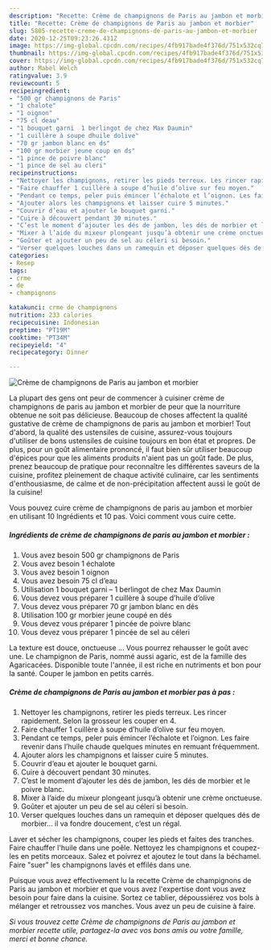 ```yaml
---
description: "Recette: Crème de champignons de Paris au jambon et morbier"
title: "Recette: Crème de champignons de Paris au jambon et morbier"
slug: 5805-recette-creme-de-champignons-de-paris-au-jambon-et-morbier
date: 2020-12-25T09:23:26.431Z
image: https://img-global.cpcdn.com/recipes/4fb917bade4f376d/751x532cq70/creme-de-champignons-de-paris-au-jambon-et-morbier-photo-principale-de-la-recette.jpg
thumbnail: https://img-global.cpcdn.com/recipes/4fb917bade4f376d/751x532cq70/creme-de-champignons-de-paris-au-jambon-et-morbier-photo-principale-de-la-recette.jpg
cover: https://img-global.cpcdn.com/recipes/4fb917bade4f376d/751x532cq70/creme-de-champignons-de-paris-au-jambon-et-morbier-photo-principale-de-la-recette.jpg
author: Mabel Welch
ratingvalue: 3.9
reviewcount: 5
recipeingredient:
- "500 gr champignons de Paris"
- "1 chalote"
- "1 oignon"
- "75 cl deau"
- "1 bouquet garni  1 berlingot de chez Max Daumin"
- "1 cuillère à soupe dhuile dolive"
- "70 gr jambon blanc en ds"
- "100 gr morbier jeune coup en ds"
- "1 pince de poivre blanc"
- "1 pince de sel au cleri"
recipeinstructions:
- "Nettoyer les champignons, retirer les pieds terreux. Les rincer rapidement. Selon la grosseur les couper en 4."
- "Faire chauffer 1 cuillère à soupe d’huile d’olive sur feu moyen."
- "Pendant ce temps, peler puis émincer l’échalote et l’oignon. Les faire revenir dans l’huile chaude quelques minutes en remuant fréquemment."
- "Ajouter alors les champignons et laisser cuire 5 minutes."
- "Couvrir d’eau et ajouter le bouquet garni."
- "Cuire à découvert pendant 30 minutes."
- "C’est le moment d’ajouter les dés de jambon, les dés de morbier et le poivre blanc."
- "Mixer à l’aide du mixeur plongeant jusqu’à obtenir une crème onctueuse."
- "Goûter et ajouter un peu de sel au céleri si besoin."
- "Verser quelques louches dans un ramequin et déposer quelques dés de morbier… il va fondre doucement, c’est un régal."
categories:
- Resep
tags:
- crme
- de
- champignons

katakunci: crme de champignons 
nutrition: 233 calories
recipecuisine: Indonesian
preptime: "PT19M"
cooktime: "PT34M"
recipeyield: "4"
recipecategory: Dinner

---
```



![Crème de champignons de Paris au jambon et morbier](https://img-global.cpcdn.com/recipes/4fb917bade4f376d/751x532cq70/creme-de-champignons-de-paris-au-jambon-et-morbier-photo-principale-de-la-recette.jpg)

La plupart des gens ont peur de commencer à cuisiner crème de champignons de paris au jambon et morbier de peur que la nourriture obtenue ne soit pas délicieuse. Beaucoup de choses affectent la qualité gustative de crème de champignons de paris au jambon et morbier! Tout d'abord, la qualité des ustensiles de cuisine, assurez-vous toujours d'utiliser de bons ustensiles de cuisine toujours en bon état et propres. De plus, pour un goût alimentaire prononcé, il faut bien sûr utiliser beaucoup d'épices pour que les aliments produits n'aient pas un goût fade. De plus, prenez beaucoup de pratique pour reconnaître les différentes saveurs de la cuisine, profitez pleinement de chaque activité culinaire, car les sentiments d'enthousiasme, de calme et de non-précipitation affectent aussi le goût de la cuisine!

<!--inarticleads1-->

Vous pouvez cuire crème de champignons de paris au jambon et morbier en utilisant 10 Ingrédients et 10 pas. Voici comment vous cuire cette.

##### Ingrédients de crème de champignons de paris au jambon et morbier :

1. Vous avez besoin 500 gr champignons de Paris
1. Vous avez besoin 1 échalote
1. Vous avez besoin 1 oignon
1. Vous avez besoin 75 cl d’eau
1. Utilisation 1 bouquet garni – 1 berlingot de chez Max Daumin
1. Vous devez vous préparer 1 cuillère à soupe d’huile d’olive
1. Vous devez vous préparer 70 gr jambon blanc en dés
1. Utilisation 100 gr morbier jeune coupé en dés
1. Vous devez vous préparer 1 pincée de poivre blanc
1. Vous devez vous préparer 1 pincée de sel au céleri


La texture est douce, onctueuse … Vous pourrez rehausser le goût avec une. Le champignon de Paris, nommé aussi agaric, est de la famille des Agaricacées. Disponible toute l&#39;année, il est riche en nutriments et bon pour la santé. Couper le jambon en petits carrés. 

<!--inarticleads2-->

##### Crème de champignons de Paris au jambon et morbier pas à pas :

1. Nettoyer les champignons, retirer les pieds terreux. Les rincer rapidement. Selon la grosseur les couper en 4.
1. Faire chauffer 1 cuillère à soupe d’huile d’olive sur feu moyen.
1. Pendant ce temps, peler puis émincer l’échalote et l’oignon. Les faire revenir dans l’huile chaude quelques minutes en remuant fréquemment.
1. Ajouter alors les champignons et laisser cuire 5 minutes.
1. Couvrir d’eau et ajouter le bouquet garni.
1. Cuire à découvert pendant 30 minutes.
1. C’est le moment d’ajouter les dés de jambon, les dés de morbier et le poivre blanc.
1. Mixer à l’aide du mixeur plongeant jusqu’à obtenir une crème onctueuse.
1. Goûter et ajouter un peu de sel au céleri si besoin.
1. Verser quelques louches dans un ramequin et déposer quelques dés de morbier… il va fondre doucement, c’est un régal.


Laver et sécher les champignons, couper les pieds et faites des tranches. Faire chauffer l&#39;huile dans une poêle. Nettoyez les champignons et coupez-les en petits morceaux. Salez et poivrez et ajoutez le tout dans la béchamel. Faire &#34;suer&#34; les champignons lavés et effilés dans une. 

<!--inarticleads1-->

<p>
Puisque vous avez effectivement lu la recette Crème de champignons de Paris au jambon et morbier et que vous avez l'expertise dont vous avez besoin pour faire dans la cuisine. Sortez ce tablier, dépoussiérez vos bols à mélanger et retroussez vos manches. Vous avez un peu de cuisine à faire.
</p>

<p>
<i>Si vous trouvez cette Crème de champignons de Paris au jambon et morbier recette utile, partagez-la avec vos bons amis ou votre famille, merci et bonne chance.</i>
</p>
